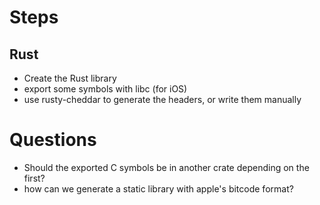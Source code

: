 # Steps

## Rust

* Create the Rust library
* export some symbols with libc (for iOS)
* use rusty-cheddar to generate the headers, or write them manually


# Questions

* Should the exported C symbols be in another crate depending on the first?
* how can we generate a static library with apple's bitcode format?
